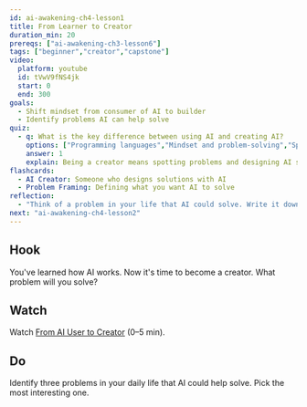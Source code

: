 ```yaml
---
id: ai-awakening-ch4-lesson1
title: From Learner to Creator
duration_min: 20
prereqs: ["ai-awakening-ch3-lesson6"]
tags: ["beginner","creator","capstone"]
video:
  platform: youtube
  id: tVwV9fNS4jk
  start: 0
  end: 300
goals:
  - Shift mindset from consumer of AI to builder
  - Identify problems AI can help solve
quiz:
  - q: What is the key difference between using AI and creating AI?
    options: ["Programming languages","Mindset and problem-solving","Specialized hardware","Mathematics only"]
    answer: 1
    explain: Being a creator means spotting problems and designing AI solutions.
flashcards:
  - AI Creator: Someone who designs solutions with AI
  - Problem Framing: Defining what you want AI to solve
reflection:
  - "Think of a problem in your life that AI could solve. Write it down."
next: "ai-awakening-ch4-lesson2"
---
```


## Hook
You've learned how AI works. Now it's time to become a creator. What problem will you solve?

## Watch
Watch [From AI User to Creator](https://www.youtube.com/watch?v=tVwV9fNS4jk) (0–5 min).

## Do
Identify three problems in your daily life that AI could help solve. Pick the most interesting one.
